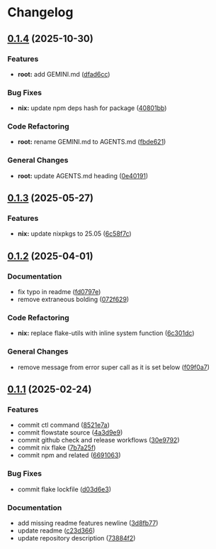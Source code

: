 # Changelog

## [0.1.4](https://github.com/jovulic/flowstate/compare/flowstate-v0.1.3...flowstate-v0.1.4) (2025-10-30)


### Features

* **root:** add GEMINI.md ([dfad6cc](https://github.com/jovulic/flowstate/commit/dfad6cc6f00b7f63f403d9b65a4734dc08685895))


### Bug Fixes

* **nix:** update npm deps hash for package ([40801bb](https://github.com/jovulic/flowstate/commit/40801bbbc2a8e29a8c7067c43b0f0a589af4d45c))


### Code Refactoring

* **root:** rename GEMINI.md to AGENTS.md ([fbde621](https://github.com/jovulic/flowstate/commit/fbde621463de2295d6fc1cb4cc52c203587f912d))


### General Changes

* **root:** update AGENTS.md heading ([0e40191](https://github.com/jovulic/flowstate/commit/0e40191125ae19437393e8ff8307b7dae355622e))

## [0.1.3](https://github.com/jovulic/flowstate/compare/flowstate-v0.1.2...flowstate-v0.1.3) (2025-05-27)


### Features

* **nix:** update nixpkgs to 25.05 ([6c58f7c](https://github.com/jovulic/flowstate/commit/6c58f7c573b6faee98a186c939566e7450245d7b))

## [0.1.2](https://github.com/jovulic/flowstate/compare/flowstate-v0.1.1...flowstate-v0.1.2) (2025-04-01)


### Documentation

* fix typo in readme ([fd0797e](https://github.com/jovulic/flowstate/commit/fd0797ee5f734f43f37e30cfbe87d56a04d8f6e3))
* remove extraneous bolding ([072f629](https://github.com/jovulic/flowstate/commit/072f6298bbf3012197322934c94e3c0089508313))


### Code Refactoring

* **nix:** replace flake-utils with inline system function ([6c301dc](https://github.com/jovulic/flowstate/commit/6c301dc12a2cfa795477a91fee4a27d00dc8e3f2))


### General Changes

* remove message from error super call as it is set below ([f09f0a7](https://github.com/jovulic/flowstate/commit/f09f0a77cdc24e5bfacd7c0aaf89f703480074d5))

## [0.1.1](https://github.com/jovulic/flowstate/compare/flowstate-v0.1.0...flowstate-v0.1.1) (2025-02-24)


### Features

* commit ctl command ([8521e7a](https://github.com/jovulic/flowstate/commit/8521e7ad56279d9551aaa22fa04a95cbba4ca533))
* commit flowstate source ([4a3d9e9](https://github.com/jovulic/flowstate/commit/4a3d9e9dbb264c1767cfbca650bc3b3d27a038d7))
* commit github check and release workflows ([30e9792](https://github.com/jovulic/flowstate/commit/30e9792a5e0888bb5029a1ed605b28c46e918c8d))
* commit nix flake ([7b7a25f](https://github.com/jovulic/flowstate/commit/7b7a25f34cf84c5509bc8d40ed417e5aab9dcf23))
* commit npm and related ([6691063](https://github.com/jovulic/flowstate/commit/6691063603e265b700057b96bf0c387d3b1e5d88))


### Bug Fixes

* commit flake lockfile ([d03d6e3](https://github.com/jovulic/flowstate/commit/d03d6e3b8cb808636522c7f10bfa7a57d6155c56))


### Documentation

* add missing readme features newline ([3d8fb77](https://github.com/jovulic/flowstate/commit/3d8fb77ff384e1de32d8c08477f24d00d9eff611))
* update readme ([c23d366](https://github.com/jovulic/flowstate/commit/c23d3663d941d81f7d301688b76a38711e5a6245))
* update repository description ([73884f2](https://github.com/jovulic/flowstate/commit/73884f2678248d9dcf6f747f22b944ead56cf36c))
